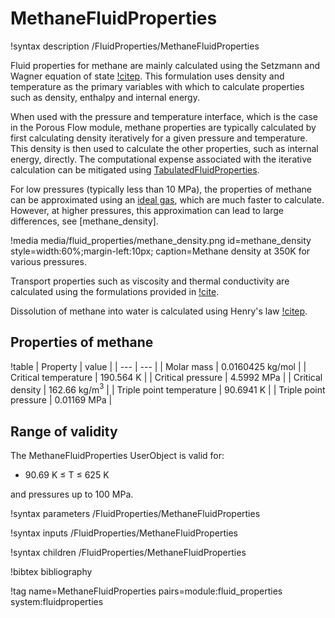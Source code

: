 # MethaneFluidProperties

!syntax description /FluidProperties/MethaneFluidProperties

Fluid properties for methane are mainly calculated using the Setzmann and Wagner equation of state
[!citep](setzmann1991). This formulation uses density and temperature as the primary variables with
which to calculate properties such as density, enthalpy and internal energy.

When used with the pressure and temperature interface, which is the case in the Porous Flow module, methane properties are typically calculated by first calculating density iteratively for a given pressure and temperature. This density is then used to calculate the other properties, such as internal energy, directly. The computational expense associated with the iterative calculation can be mitigated using [TabulatedFluidProperties](/TabulatedFluidProperties.md).

For low pressures (typically less than 10 MPa), the properties of methane can be approximated using an [ideal gas](/IdealGasFluidProperties.md), which are much faster to calculate. However, at higher pressures, this approximation can lead to large differences, see [methane_density].

!media media/fluid_properties/methane_density.png
       id=methane_density
       style=width:60%;margin-left:10px;
       caption=Methane density at 350K for various pressures.

Transport properties such as viscosity and thermal conductivity are calculated using the formulations provided in [!cite](irvine1984).

Dissolution of methane into water is calculated using Henry's law [!citep](iapws2004).

## Properties of methane

!table
| Property             | value |
| --- | --- |
| Molar mass           | 0.0160425 kg/mol |
| Critical temperature | 190.564 K       |
| Critical pressure    | 4.5992 MPa        |
| Critical density     | 162.66 kg/m$^3$ |
| Triple point temperature | 90.6941 K |
| Triple point pressure | 0.01169 MPa |

## Range of validity

The MethaneFluidProperties UserObject is valid for:

- 90.69 K $\le$ T $\le$ 625 K

and pressures up to 100 MPa.

!syntax parameters /FluidProperties/MethaneFluidProperties

!syntax inputs /FluidProperties/MethaneFluidProperties

!syntax children /FluidProperties/MethaneFluidProperties

!bibtex bibliography

!tag name=MethaneFluidProperties pairs=module:fluid_properties system:fluidproperties
